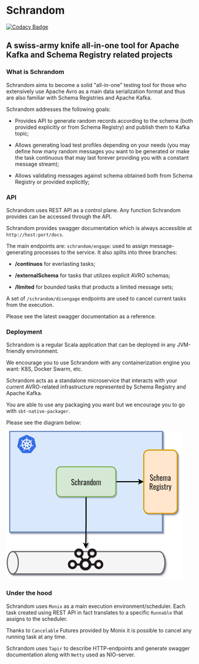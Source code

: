 # Schrandom
[![Codacy Badge](https://app.codacy.com/project/badge/Grade/e76dfd3f2eca4063a79c40018d1440ab)](https://www.codacy.com/gh/Lockdain/schrandom/dashboard?utm_source=github.com&amp;utm_medium=referral&amp;utm_content=Lockdain/schrandom&amp;utm_campaign=Badge_Grade)

## A swiss-army knife all-in-one tool for Apache Kafka and Schema Registry related projects

### What is Schrandom
Schrandom aims to become a solid "all-in-one" testing tool for those who extensively use Apache Avro as a main data serialization format and thus are also familiar with Schema Registries and Apache Kafka.

Schrandom addresses the following goals:

  * Provides API to generate random records according to the schema (both provided explicitly or from Schema Registry) and publish them to Kafka topic;


  * Allows generating load test profiles depending on your needs (you may define how many random messages you want to be generated or make the task continuous that may last forever providing you with a constant message stream);


  * Allows validating messages against schema obtained both from Schema Registry or provided explicitly;

### API
Schrandom uses REST API as a control plane. Any function Schrandom provides can be accessed through the API.

Schrandom provides swagger documentation which is always accessible at `http://host:port/docs`.

The main endpoints are:
`schrandom/engage`: used to assign message-generating processes to the service.
It also splits into three branches:

* **/continuos** for everlasting tasks;
  

* **/externalSchema** for tasks that utilizes explicit AVRO schemas;


* **/limited** for bounded tasks that products a limited message sets;

A set of `/schrandom/disengage` endpoints are used to cancel current tasks from the execution.

Please see the latest swagger documentation as a reference.

### Deployment
Schrandom is a regular Scala application that can be deployed in any JVM-friendly environment.

We encourage you to use Schrandom with any containerization engine you want: K8S, Docker Swarm, etc.

Schrandom acts as a standalone microservice that interacts with your current AVRO-related infrastructure represented by Schema Registry and Apache Kafka.

You are able to use any packaging you want but we encourage you to go with `sbt-native-packager`.

Please see the diagram below:

![Diagram](https://github.com/Lockdain/schrandom/blob/master/doc/schema/schrandom_placement.png?raw=true)

### Under the hood
Schrandom uses `Monix` as a main execution environment/scheduler. Each task created using REST API in fact translates to a specific `Runnable` that assigns to the scheduler.

Thanks to `Cancelable` Futures provided by Monix it is possible to cancel any running task at any time.

Schrandom uses `Tapir` to describe HTTP-endpoints and generate swagger documentation along with `Netty` used as NIO-server.